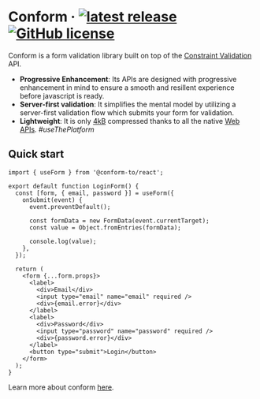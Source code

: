 # Conform &middot; [![latest release](https://img.shields.io/github/v/release/edmundhung/conform?include_prereleases)](https://github.com/edmundhung/conform/releases) [![GitHub license](https://img.shields.io/github/license/edmundhung/conform)](https://github.com/edmundhung/conform/blob/main/LICENSE)

Conform is a form validation library built on top of the [Constraint Validation](https://caniuse.com/constraint-validation) API.

- **Progressive Enhancement**: Its APIs are designed with progressive enhancement in mind to ensure a smooth and resillent experience before javascript is ready.
- **Server-first validation**: It simplifies the mental model by utilizing a server-first validation flow which submits your form for validation.
- **Lightweight**: It is only [4kB](https://bundlephobia.com/package/@conform-to/react) compressed thanks to all the native [Web APIs](https://developer.mozilla.org/en-US/docs/Web/API). _#useThePlatform_

## Quick start

<!-- sandbox src="/examples/basic" -->

```tsx
import { useForm } from '@conform-to/react';

export default function LoginForm() {
  const [form, { email, password }] = useForm({
    onSubmit(event) {
      event.preventDefault();

      const formData = new FormData(event.currentTarget);
      const value = Object.fromEntries(formData);

      console.log(value);
    },
  });

  return (
    <form {...form.props}>
      <label>
        <div>Email</div>
        <input type="email" name="email" required />
        <div>{email.error}</div>
      </label>
      <label>
        <div>Password</div>
        <input type="password" name="password" required />
        <div>{password.error}</div>
      </label>
      <button type="submit">Login</button>
    </form>
  );
}
```

Learn more about conform [here](https://conform.guide/basics).

<!-- /sandbox -->
